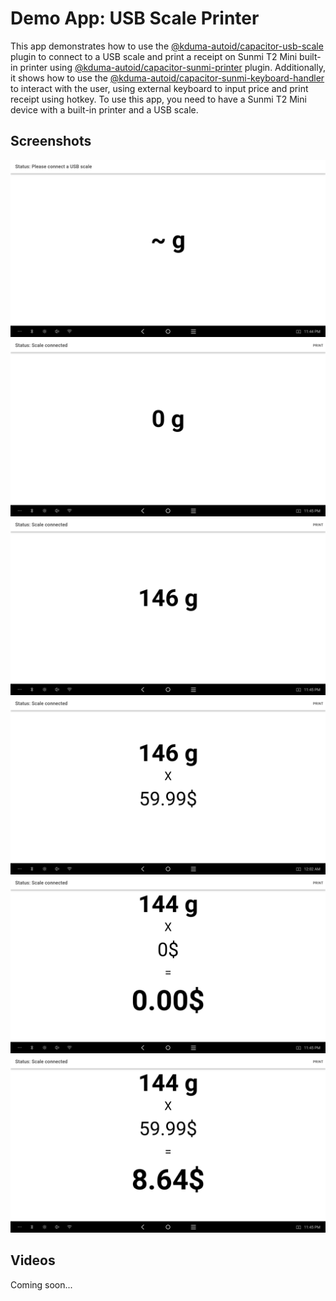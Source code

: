 # Demo App: USB Scale Printer

This app demonstrates how to use the [@kduma-autoid/capacitor-usb-scale](https://www.npmjs.com/package/@kduma-autoid/capacitor-usb-scale) plugin to connect to a USB scale 
and print a receipt on Sunmi T2 Mini built-in printer using [@kduma-autoid/capacitor-sunmi-printer](https://github.com/kduma-autoid/capacitor-sunmi-printer) plugin.
Additionally, it shows how to use the [@kduma-autoid/capacitor-sunmi-keyboard-handler](https://github.com/kduma-autoid/capacitor-sunmi-keyboard-handler) to interact with the user,
using external keyboard to input price and print receipt using hotkey.
To use this app, you need to have a Sunmi T2 Mini device with a built-in printer and a USB scale.

## Screenshots

![1.png](.images/1.png)
![2.png](.images/2.png)
![3.png](.images/3.png)
![4.png](.images/4.png)
![5.png](.images/5.png)
![6.png](.images/6.png)

## Videos

Coming soon...
